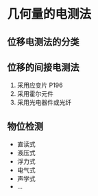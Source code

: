 # 几何量的电测法

## 位移电测法的分类

## 位移的间接电测法

1. 采用应变片 P196
2. 采用霍尔元件
3. 采用光电器件或光纤

## 物位检测

- 直读式
- 液压式
- 浮力式
- 电气式
- 声学式
- $\ldots$
